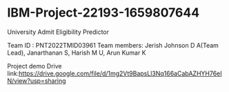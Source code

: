 # IBM-Project-22193-1659807644


University Admit Eligibility Predictor

Team ID : PNT2022TMID03961
Team members: 
        Jerish Johnson D A(Team Lead),
        Janarthanan S,
        Harish M U,
        Arun Kumar K

Project demo Drive link:https://drive.google.com/file/d/1mg2Vt9BapsLl3Nq166aCabAZHYH76eIN/view?usp=sharing
